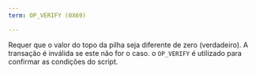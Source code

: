 ```yaml
---
term: OP_VERIFY (0X69)

---
```

Requer que o valor do topo da pilha seja diferente de zero (verdadeiro). A transação é inválida se este não for o caso. o `OP_VERIFY` é utilizado para confirmar as condições do script.